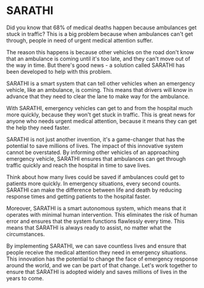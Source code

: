 # SARATHI

Did you know that 68% of medical deaths happen because ambulances get stuck in traffic? This is a big problem because when ambulances can't get through, people in need of urgent medical attention suffer.

The reason this happens is because other vehicles on the road don't know that an ambulance is coming until it's too late, and they can't move out of the way in time. But there's good news - a solution called SARATHI has been developed to help with this problem.

SARATHI is a smart system that can tell other vehicles when an emergency vehicle, like an ambulance, is coming. This means that drivers will know in advance that they need to clear the lane to make way for the ambulance.

With SARATHI, emergency vehicles can get to and from the hospital much more quickly, because they won't get stuck in traffic. This is great news for anyone who needs urgent medical attention, because it means they can get the help they need faster.

SARATHI is not just another invention, it's a game-changer that has the potential to save millions of lives. The impact of this innovative system cannot be overstated. By informing other vehicles of an approaching emergency vehicle, SARATHI ensures that ambulances can get through traffic quickly and reach the hospital in time to save lives.

Think about how many lives could be saved if ambulances could get to patients more quickly. In emergency situations, every second counts. SARATHI can make the difference between life and death by reducing response times and getting patients to the hospital faster.

Moreover, SARATHI is a smart autonomous system, which means that it operates with minimal human intervention. This eliminates the risk of human error and ensures that the system functions flawlessly every time. This means that SARATHI is always ready to assist, no matter what the circumstances.

By implementing SARATHI, we can save countless lives and ensure that people receive the medical attention they need in emergency situations. This innovation has the potential to change the face of emergency response around the world, and we can be part of that change. Let's work together to ensure that SARATHI is adopted widely and saves millions of lives in the years to come.

